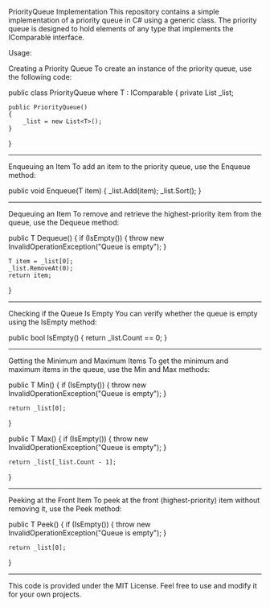 PriorityQueue Implementation
This repository contains a simple implementation of a priority queue in C# using a generic class. The priority queue is designed to hold elements of any type that implements the IComparable<T> interface.

Usage:

Creating a Priority Queue
To create an instance of the priority queue, use the following code:

public class PriorityQueue<T> where T : IComparable<T>
{
    private List<T> _list;

    public PriorityQueue()
    {
        _list = new List<T>();
    }
}

---------------------------------------------------------------------------------------------------------

Enqueuing an Item
To add an item to the priority queue, use the Enqueue method:

public void Enqueue(T item)
{
    _list.Add(item);
    _list.Sort();
}

---------------------------------------------------------------------------------------------------------

Dequeuing an Item
To remove and retrieve the highest-priority item from the queue, use the Dequeue method:

public T Dequeue()
{
    if (IsEmpty())
    {
        throw new InvalidOperationException("Queue is empty");
    }

    T item = _list[0];
    _list.RemoveAt(0);
    return item;
}

---------------------------------------------------------------------------------------------------------

Checking if the Queue Is Empty
You can verify whether the queue is empty using the IsEmpty method:

public bool IsEmpty()
{
    return _list.Count == 0;
}

---------------------------------------------------------------------------------------------------------

Getting the Minimum and Maximum Items
To get the minimum and maximum items in the queue, use the Min and Max methods:

public T Min()
{
    if (IsEmpty())
    {
        throw new InvalidOperationException("Queue is empty");
    }

    return _list[0];
}

public T Max()
{
    if (IsEmpty())
    {
        throw new InvalidOperationException("Queue is empty");
    }

    return _list[_list.Count - 1];
}

---------------------------------------------------------------------------------------------------------

Peeking at the Front Item
To peek at the front (highest-priority) item without removing it, use the Peek method:

public T Peek()
{
    if (IsEmpty())
    {
        throw new InvalidOperationException("Queue is empty");
    }

    return _list[0];
}

---------------------------------------------------------------------------------------------------------

This code is provided under the MIT License. Feel free to use and modify it for your own projects.
